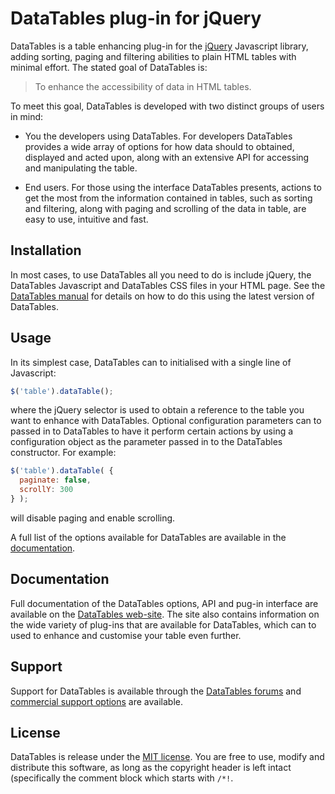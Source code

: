 # DataTables plug-in for jQuery

DataTables is a table enhancing plug-in for the [jQuery](//jquery.com) Javascript library, adding sorting, paging and filtering abilities to plain HTML tables with minimal effort. The stated goal of DataTables is:

> To enhance the accessibility of data in HTML tables.

To meet this goal, DataTables is developed with two distinct groups of users in mind:

* You the developers using DataTables. For developers DataTables provides a wide array of options for how data should to obtained, displayed and acted upon, along with an extensive API for accessing and manipulating the table.

* End users. For those using the interface DataTables presents, actions to get the most from the information contained in tables, such as sorting and filtering, along with paging and scrolling of the data in table, are easy to use, intuitive and fast.


## Installation

In most cases, to use DataTables all you need to do is include jQuery, the DataTables Javascript and DataTables CSS files in your HTML page. See the [DataTables manual](http://datatables.net/manual/installation#Including-Javascript-/-CSS) for details on how to do this using the latest version of DataTables.


## Usage

In its simplest case, DataTables can to initialised with a single line of Javascript:

```js
$('table').dataTable();
```

where the jQuery selector is used to obtain a reference to the table you want to enhance with DataTables. Optional configuration parameters can to passed in to DataTables to have it perform certain actions by using a configuration object as the parameter passed in to the DataTables constructor. For example:

```js
$('table').dataTable( {
  paginate: false,
  scrollY: 300
} );
```

will disable paging and enable scrolling.

A full list of the options available for DataTables are available in the [documentation](//datatables.net).


## Documentation

Full documentation of the DataTables options, API and pug-in interface are available on the [DataTables web-site](//datatables.net). The site also contains information on the wide variety of plug-ins that are available for DataTables, which can to used to enhance and customise your table even further.


## Support

Support for DataTables is available through the [DataTables forums](//datatables.net/forums) and [commercial support options](//datatables.net/support) are available.


## License

DataTables is release under the [MIT license](//datatables.net/license). You are free to use, modify and distribute this software, as long as the copyright header is left intact (specifically the comment block which starts with `/*!`.
